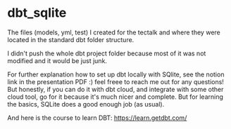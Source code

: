 # dbt_sqlite
The files (models, yml, test) I created for the tectalk and where they were located in the standard dbt folder structure.

I didn't push the whole dbt project folder because most of it was not modified and it would be just junk.

For further explanation how to set up dbt locally with SQlite, see the notion link in the presentation PDF :) feel freee to reach me out for any questions! But honestly, if you can do it with dbt cloud, and integrate with some other cloud tool, go for it because it's much nicer and complete. But for learning the basics, SQLite does a good enough job (as usual).

And here is the course to learn DBT:
https://learn.getdbt.com/

